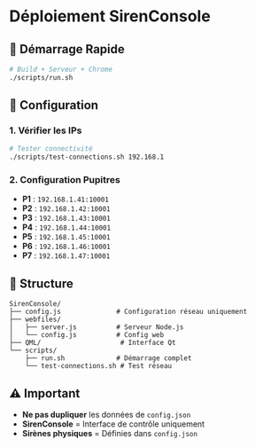 # Déploiement SirenConsole

## 🚀 Démarrage Rapide

```bash
# Build + Serveur + Chrome
./scripts/run.sh
```

## 🔧 Configuration

### 1. Vérifier les IPs
```bash
# Tester connectivité
./scripts/test-connections.sh 192.168.1
```

### 2. Configuration Pupitres
- **P1** : `192.168.1.41:10001`
- **P2** : `192.168.1.42:10001`
- **P3** : `192.168.1.43:10001`
- **P4** : `192.168.1.44:10001`
- **P5** : `192.168.1.45:10001`
- **P6** : `192.168.1.46:10001`
- **P7** : `192.168.1.47:10001`

## 📁 Structure

```
SirenConsole/
├── config.js              # Configuration réseau uniquement
├── webfiles/
│   ├── server.js          # Serveur Node.js
│   └── config.js          # Config web
├── QML/                    # Interface Qt
└── scripts/
    ├── run.sh             # Démarrage complet
    └── test-connections.sh # Test réseau
```

## ⚠️ Important

- **Ne pas dupliquer** les données de `config.json`
- **SirenConsole** = Interface de contrôle uniquement
- **Sirènes physiques** = Définies dans `config.json`